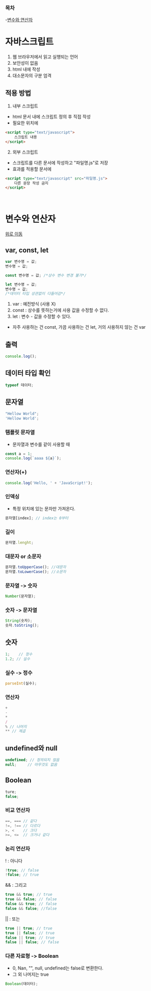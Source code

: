 ### 목차

-[변수와 연산자](#변수와-연산자)

# 자바스크립트

1. 웹 브라우저에서 읽고 실행되는 언어
2. 보안성이 없음
3. html 내에 작성
4. 대소문자의 구분 엄격

## 적용 방법

1. 내부 스크립트

- html 문서 내에 스크립트 정의 후 직접 작성
- 필요한 위치에
```html
<script type="text/javascript">
    스크립트 내용
</script>
```

2. 외부 스크립트

- 스크립트를 다른 문서에 작성하고 "파일명.js"로 저장
- 효과를 적용할 문서에

```html
<script type="text/javascript" src="파일명.js">
    다른 문장 작성 금지
</script>
```

<br>

# 변수와 연산자

[위로 이동](#목차)

## var, const, let

```javascript or js
var 변수명 = 값;
변수명 = 값;

const 변수명 = 값; /*상수 변수 변경 불가*/

let 변수명 = 값;
변수명 = 값;
/*데이터 타입 상관없이 다들어감*/
```

1. var : 예전방식 (사용 X)
2. const : 상수를 뜻하는거에 사용 값을 수정할 수 없다.
3. let : 변수 - 값을 수정할 수 있다.

- 자주 사용하는 건 const, 가끔 사용하는 건 let, 거의 사용하지 않는 건 var

## 출력

```js
console.log();

```

## 데이터 타입 확인

```js
typeof 데이터;
```

## 문자열

```js
"Hellow World";
'Hellow World';
```

### 템플릿 문자열

- 문자열과 변수를 같이 사용할 때

```js
const a = 1;
console.log(`aaaa ${a}`);
```

### 연산자(+)
```js
console.log('Hello, ' + 'JavaScript!');
```

### 인덱싱

- 특정 위치에 있는 문자만 가져온다.

```js
문자열[index]; // index는 0부터
```

### 길이

```js
문자열.lenght;
```

### 대문자 or 소문자

```js
문자열.toUpperCase(); //대문자
문자열.toLowerCase(); //소문자
```

### 문자열 -> 숫자

```js
Number(문자열);
```

### 숫자 -> 문자열
```js
String(숫자);
숫자.toString();
```

## 숫자

```js
1;    // 정수
1.2; // 실수
```
### 실수 -> 정수

```js
parseInt(실수);
```

### 연산자

```js
+
-
*
/
% // 나머지
** // 제곱
```

## undefined와 null

```js
undefined; // 정의되지 않음
null;     // 아무것도 없음
```

## Boolean
```js
ture;
false;
```

### 비교 연산자

```js
==, === // 같다
!=, !== // 다르다
>, <    // 크다
>=, <=  // 크거나 같다
```

### 논리 연산자

! : 아니다

```js
!true; // false
!false; // true
```

&& : 그리고

```js
true && true; // true
true && false; // false
false && true; // false
false && false; //false
```

|| : 또는 

```js
true || true; // true
true || false; // true
false || true; // true
false || false; // false
```

### 다른 자료형 -> Boolean 

- 0, Nan, "", null, undefined는 false로 변환한다.
- 그 외 나머지는 true

```js
Boolean(데이터);
```